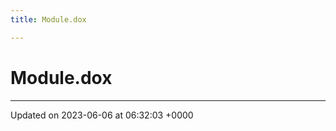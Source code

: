 ```yaml
---
title: Module.dox

---
```


# Module.dox








-------------------------------

Updated on 2023-06-06 at 06:32:03 +0000
